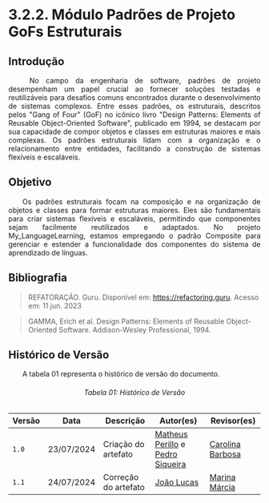 # **3.2.2. Módulo Padrões de Projeto GoFs Estruturais**

## **Introdução**
<p align="justify">
&emsp;&emsp; No campo da engenharia de software, padrões de projeto desempenham um papel crucial ao fornecer soluções testadas e reutilizáveis para desafios comuns encontrados durante o desenvolvimento de sistemas complexos. Entre esses padrões, os estruturais, descritos pelos "Gang of Four" (GoF) no icônico livro "Design Patterns: Elements of Reusable Object-Oriented Software", publicado em 1994, se destacam por sua capacidade de compor objetos e classes em estruturas maiores e mais complexas. Os padrões estruturais lidam com a organização e o relacionamento entre entidades, facilitando a construção de sistemas flexíveis e escaláveis.
</p>

## **Objetivo**
<p align="justify">
&emsp;&emsp;Os padrões estruturais focam na composição e na organização de objetos e classes para formar estruturas maiores. Eles são fundamentais para criar sistemas flexíveis e escaláveis, permitindo que componentes sejam facilmente reutilizados e adaptados. No projeto My_LanguageLearning, estamos empregando o padrão Composite para gerenciar e estender a funcionalidade dos componentes do sistema de aprendizado de línguas.
</p>

## **Bibliografia**

> REFATORAÇÃO. Guru. Disponível em: https://refactoring.guru. Acesso em: 11 jun. 2023

> GAMMA, Erich et al. Design Patterns: Elements of Reusable Object-Oriented Software. Addison-Wesley Professional, 1994.

## **Histórico de Versão**
<p align="justify">
&emsp;&emsp;A tabela 01 representa o histórico de versão do documento.
</p>

<h6 align="center">Tabela 01: Histórico de Versão</h6>
<div align="center">

| Versão | Data       | Descrição            | Autor(es)                                           | Revisor(es) |
| ------ | ---------- | -------------------- | --------------------------------------------------- | ----------- |
| `1.0`  | 23/07/2024 | Criação do artefato | [Matheus Perillo](https://github.com/MatheusPerillo) e [Pedro Siqueira](https://github.com/PedroSiq) | [Carolina Barbosa](https://github.com/CarolinaBarb)   |
| `1.1`  | 24/07/2024 | Correção do artefato | [João Lucas](https://github.com/Jlmsousa) | [Marina Márcia](https://github.com/The-Boss-Nina)   |
